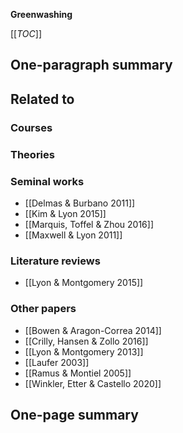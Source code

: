 **Greenwashing**

[[_TOC_]]

## One-paragraph summary

## Related to

### Courses

### Theories

### Seminal works
* [[Delmas & Burbano 2011]]
* [[Kim & Lyon 2015]]
* [[Marquis, Toffel & Zhou 2016]]
* [[Maxwell & Lyon 2011]]

### Literature reviews
* [[Lyon & Montgomery 2015]]

### Other papers
* [[Bowen & Aragon-Correa 2014]]
* [[Crilly, Hansen & Zollo 2016]]
* [[Lyon & Montgomery 2013]]
* [[Laufer 2003]]
* [[Ramus & Montiel 2005]]
* [[Winkler, Etter & Castello 2020]]

## One-page summary